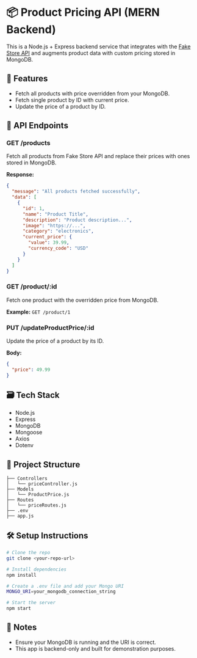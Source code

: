 # 📦 Product Pricing API (MERN Backend)

This is a Node.js + Express backend service that integrates with the [Fake Store API](https://fakestoreapi.com) and augments product data with custom pricing stored in MongoDB.

## 🔧 Features

- Fetch all products with price overridden from your MongoDB.
- Fetch single product by ID with current price.
- Update the price of a product by ID.

## 🔗 API Endpoints

### GET /products
Fetch all products from Fake Store API and replace their prices with ones stored in MongoDB.

**Response:**
```json
{
  "message": "All products fetched successfully",
  "data": [
    {
      "id": 1,
      "name": "Product Title",
      "description": "Product description...",
      "image": "https://...",
      "category": "electronics",
      "current_price": {
        "value": 39.99,
        "currency_code": "USD"
      }
    }
  ]
}
```

### GET /product/:id
Fetch one product with the overridden price from MongoDB.

**Example:** `GET /product/1`

### PUT /updateProductPrice/:id
Update the price of a product by its ID.

**Body:**
```json
{
  "price": 49.99
}
```

## 🗃️ Tech Stack

- Node.js
- Express
- MongoDB
- Mongoose
- Axios
- Dotenv

## 📁 Project Structure

```
├── Controllers
│   └── priceController.js
├── Models
│   └── ProductPrice.js
├── Routes
│   └── priceRoutes.js
├── .env
├── app.js
```

## 🛠️ Setup Instructions

```bash
# Clone the repo
git clone <your-repo-url>

# Install dependencies
npm install

# Create a .env file and add your Mongo URI
MONGO_URI=your_mongodb_connection_string

# Start the server
npm start
```

## 📎 Notes

- Ensure your MongoDB is running and the URI is correct.
- This app is backend-only and built for demonstration purposes.
